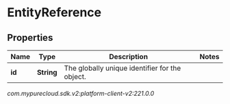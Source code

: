 # EntityReference


## Properties

| Name | Type | Description | Notes |
| ------------ | ------------- | ------------- | ------------- |
| **id** | **String** | The globally unique identifier for the object. |  |




_com.mypurecloud.sdk.v2:platform-client-v2:221.0.0_
